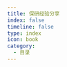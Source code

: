 ```yaml
---
title: 保研经验分享
index: false
timeline: false
type: index
icon: book
category: 
  - 目录
---
```


<Catalog />

